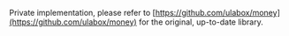 Private implementation, please refer to [https://github.com/ulabox/money](https://github.com/ulabox/money) for the original, up-to-date library.

